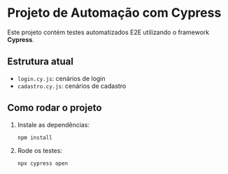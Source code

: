 # Projeto de Automação com Cypress

Este projeto contém testes automatizados E2E utilizando o framework **Cypress**.

## Estrutura atual

- `login.cy.js`: cenários de login
- `cadastro.cy.js`: cenários de cadastro

## Como rodar o projeto

1. Instale as dependências:
   ```bash
   npm install

2. Rode os testes:
    ```bash
    npx cypress open

